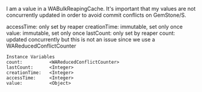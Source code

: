 I am a value in a WABulkReapingCache. It's important that my values are not concurrently updated in order to avoid commit conflicts on GemStone/S.

accessTime:		only set by reaper
creationTime:	immutable, set only once
value:			immutable, set only once
lastCount:		only set by reaper
count:			updated concurrently but this is not an issue since we use a WAReducedConflictCounter

    Instance Variables
	count:			<WAReducedConflictCounter>
	lastCount:		<Integer>
	creationTime:	<Integer>
	accessTime:		<Integer>
	value:			<Object>
